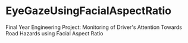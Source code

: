 # EyeGazeUsingFacialAspectRatio
Final Year Engineering Project: Monitoring of Driver's Attention Towards Road Hazards using Facial Aspect Ratio
